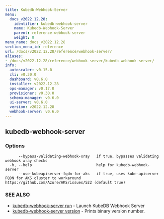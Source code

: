 ```yaml
---
title: Kubedb-Webhook-Server
menu:
  docs_v2022.12.28:
    identifier: kubedb-webhook-server
    name: Kubedb-Webhook-Server
    parent: reference-webhook-server
    weight: 0
menu_name: docs_v2022.12.28
section_menu_id: reference
url: /docs/v2022.12.28/reference/webhook-server/
aliases:
- /docs/v2022.12.28/reference/webhook-server/kubedb-webhook-server/
info:
  autoscaler: v0.15.0
  cli: v0.30.0
  dashboard: v0.6.0
  installer: v2022.12.28
  ops-manager: v0.17.0
  provisioner: v0.30.0
  schema-manager: v0.6.0
  ui-server: v0.6.0
  version: v2022.12.28
  webhook-server: v0.6.0
---
```


## kubedb-webhook-server



### Options

```
      --bypass-validating-webhook-xray   if true, bypasses validating webhook xray checks
  -h, --help                             help for kubedb-webhook-server
      --use-kubeapiserver-fqdn-for-aks   if true, uses kube-apiserver FQDN for AKS cluster to workaround https://github.com/Azure/AKS/issues/522 (default true)
```

### SEE ALSO

* [kubedb-webhook-server run](/docs/v2022.12.28/reference/webhook-server/kubedb-webhook-server_run)	 - Launch KubeDB Webhook Server
* [kubedb-webhook-server version](/docs/v2022.12.28/reference/webhook-server/kubedb-webhook-server_version)	 - Prints binary version number.


